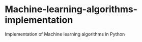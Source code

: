 # Machine-learning-algorithms-implementation
Implementation of Machine learning algorithms in Python

